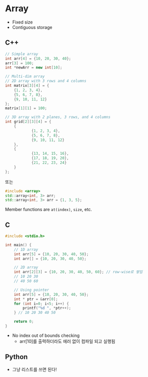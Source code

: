# Array
- Fixed size
- Contiguous storage

## C++

``` C++
// Simple array
int arr[4] = {10, 20, 30, 40};
arr[3] = 100;
int *newArr = new int[10];

// Multi-dim array
// 2D array with 3 rows and 4 columns
int matrix[3][4] = {
    {1, 2, 3, 4},
    {5, 6, 7, 8},
    {9, 10, 11, 12}
};
matrix[1][1] = 100;

// 3D array with 2 planes, 3 rows, and 4 columns
int grid[2][3][4] = {
    {
            {1, 2, 3, 4},
            {5, 6, 7, 8},
            {9, 10, 11, 12}
    },
    {
            {13, 14, 15, 16},
            {17, 18, 19, 20},
            {21, 22, 23, 24}
    }
};
```

또는

``` C++
#include <array>
std::array<int, 3> arr;
std::array<int, 3> arr = {1, 3, 5};
```

Member functions are `at(index)`, `size`, etc.


## C

``` C
#include <stdio.h>

int main() {
    // 1D array
    int arr[5] = {10, 20, 30, 40, 50};
    int arr[] = {10, 20, 30, 40, 50};

    // 2D array
    int arr[2][3] = {10, 20, 30, 40, 50, 60}; // row-wise로 쌓임
    // 10 20 30
    // 40 50 60

    // Using pointer
    int arr[5] = {10, 20, 30, 40, 50};
    int * ptr = &arr[0];
    for (int i=0; i<5; i++) {
        printf("%d ", *ptr++);
    } // 10 20 30 40 50 

    return 0;
}
```
- No index out of bounds checking
    - arr[10]를 출력하더라도 에러 없이 컴파일 되고 실행됨

## Python
- 그냥 리스트를 쓰면 된다!